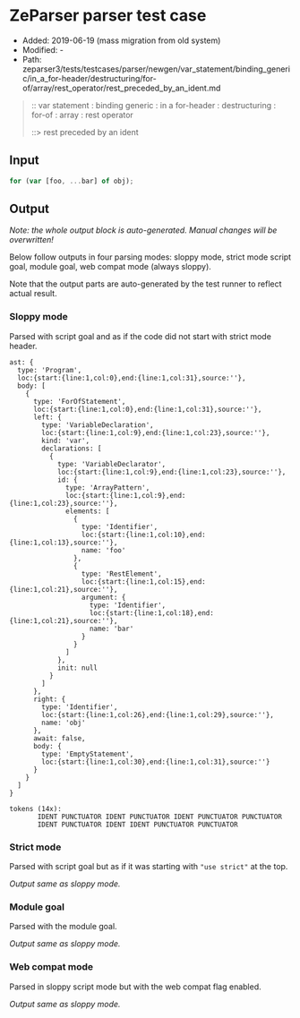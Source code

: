 # ZeParser parser test case

- Added: 2019-06-19 (mass migration from old system)
- Modified: -
- Path: zeparser3/tests/testcases/parser/newgen/var_statement/binding_generic/in_a_for-header/destructuring/for-of/array/rest_operator/rest_preceded_by_an_ident.md

> :: var statement : binding generic : in a for-header : destructuring : for-of : array : rest operator
>
> ::> rest preceded by an ident

## Input

`````js
for (var [foo, ...bar] of obj);
`````

## Output

_Note: the whole output block is auto-generated. Manual changes will be overwritten!_

Below follow outputs in four parsing modes: sloppy mode, strict mode script goal, module goal, web compat mode (always sloppy).

Note that the output parts are auto-generated by the test runner to reflect actual result.

### Sloppy mode

Parsed with script goal and as if the code did not start with strict mode header.

`````
ast: {
  type: 'Program',
  loc:{start:{line:1,col:0},end:{line:1,col:31},source:''},
  body: [
    {
      type: 'ForOfStatement',
      loc:{start:{line:1,col:0},end:{line:1,col:31},source:''},
      left: {
        type: 'VariableDeclaration',
        loc:{start:{line:1,col:9},end:{line:1,col:23},source:''},
        kind: 'var',
        declarations: [
          {
            type: 'VariableDeclarator',
            loc:{start:{line:1,col:9},end:{line:1,col:23},source:''},
            id: {
              type: 'ArrayPattern',
              loc:{start:{line:1,col:9},end:{line:1,col:23},source:''},
              elements: [
                {
                  type: 'Identifier',
                  loc:{start:{line:1,col:10},end:{line:1,col:13},source:''},
                  name: 'foo'
                },
                {
                  type: 'RestElement',
                  loc:{start:{line:1,col:15},end:{line:1,col:21},source:''},
                  argument: {
                    type: 'Identifier',
                    loc:{start:{line:1,col:18},end:{line:1,col:21},source:''},
                    name: 'bar'
                  }
                }
              ]
            },
            init: null
          }
        ]
      },
      right: {
        type: 'Identifier',
        loc:{start:{line:1,col:26},end:{line:1,col:29},source:''},
        name: 'obj'
      },
      await: false,
      body: {
        type: 'EmptyStatement',
        loc:{start:{line:1,col:30},end:{line:1,col:31},source:''}
      }
    }
  ]
}

tokens (14x):
       IDENT PUNCTUATOR IDENT PUNCTUATOR IDENT PUNCTUATOR PUNCTUATOR
       IDENT PUNCTUATOR IDENT IDENT PUNCTUATOR PUNCTUATOR
`````

### Strict mode

Parsed with script goal but as if it was starting with `"use strict"` at the top.

_Output same as sloppy mode._

### Module goal

Parsed with the module goal.

_Output same as sloppy mode._

### Web compat mode

Parsed in sloppy script mode but with the web compat flag enabled.

_Output same as sloppy mode._
